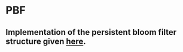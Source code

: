 # PBF
## Implementation of the persistent bloom filter structure given [here](https://users.cs.utah.edu/~lifeifei/papers/pbf.pdf).
